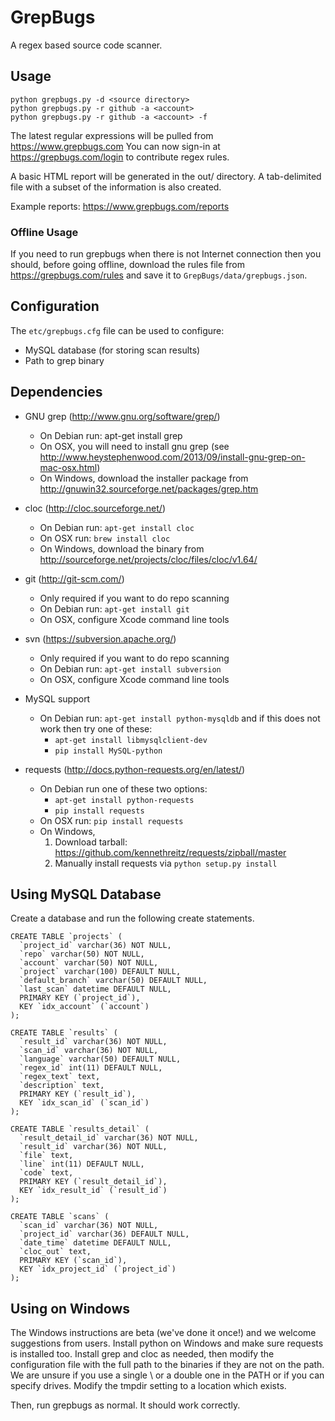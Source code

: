 GrepBugs
========

A regex based source code scanner.

## Usage
```
python grepbugs.py -d <source directory>
python grepbugs.py -r github -a <account>
python grepbugs.py -r github -a <account> -f
```

The latest regular expressions will be pulled from https://www.grepbugs.com
You can now sign-in at https://grepbugs.com/login to contribute regex rules.

A basic HTML report will be generated in the out/ directory.  A 
tab-delimited file with a subset of the information is also created.

Example reports: https://www.grepbugs.com/reports

### Offline Usage
If you need to run grepbugs when there is not Internet connection then you should, before going offline, download the rules file from https://grepbugs.com/rules and save it to `GrepBugs/data/grepbugs.json`.

## Configuration
The `etc/grepbugs.cfg` file can be used to configure:
- MySQL database (for storing scan results)
- Path to grep binary

## Dependencies
- GNU grep (http://www.gnu.org/software/grep/)
	- On Debian run: apt-get install grep
	- On OSX, you will need to install gnu grep (see http://www.heystephenwood.com/2013/09/install-gnu-grep-on-mac-osx.html)
	- On Windows, download the installer package from http://gnuwin32.sourceforge.net/packages/grep.htm

- cloc (http://cloc.sourceforge.net/)
	- On Debian run: `apt-get install cloc`
	- On OSX run: `brew install cloc`
	- On Windows, download the binary from http://sourceforge.net/projects/cloc/files/cloc/v1.64/

- git (http://git-scm.com/)
	- Only required if you want to do repo scanning
	- On Debian run: `apt-get install git`
	- On OSX, configure Xcode command line tools

- svn (https://subversion.apache.org/)
	- Only required if you want to do repo scanning
	- On Debian run: `apt-get install subversion`
	- On OSX, configure Xcode command line tools

- MySQL support
	- On Debian run: `apt-get install python-mysqldb` and if this does not work then try one of these:
		- `apt-get install libmysqlclient-dev`
		- `pip install MySQL-python`

- requests (http://docs.python-requests.org/en/latest/)
	- On Debian run one of these two options: 
		- `apt-get install python-requests` 
		- `pip install requests`
	- On OSX run: `pip install requests`
	- On Windows, 
		1. Download tarball: https://github.com/kennethreitz/requests/zipball/master
		2. Manually install requests via `python setup.py install`

## Using MySQL Database
Create a database and run the following create statements.

```
CREATE TABLE `projects` (
  `project_id` varchar(36) NOT NULL,
  `repo` varchar(50) NOT NULL,
  `account` varchar(50) NOT NULL,
  `project` varchar(100) DEFAULT NULL,
  `default_branch` varchar(50) DEFAULT NULL,
  `last_scan` datetime DEFAULT NULL,
  PRIMARY KEY (`project_id`),
  KEY `idx_account` (`account`)
);

CREATE TABLE `results` (
  `result_id` varchar(36) NOT NULL,
  `scan_id` varchar(36) NOT NULL,
  `language` varchar(50) DEFAULT NULL,
  `regex_id` int(11) DEFAULT NULL,
  `regex_text` text,
  `description` text,
  PRIMARY KEY (`result_id`),
  KEY `idx_scan_id` (`scan_id`)
);

CREATE TABLE `results_detail` (
  `result_detail_id` varchar(36) NOT NULL,
  `result_id` varchar(36) NOT NULL,
  `file` text,
  `line` int(11) DEFAULT NULL,
  `code` text,
  PRIMARY KEY (`result_detail_id`),
  KEY `idx_result_id` (`result_id`)
);

CREATE TABLE `scans` (
  `scan_id` varchar(36) NOT NULL,
  `project_id` varchar(36) DEFAULT NULL,
  `date_time` datetime DEFAULT NULL,
  `cloc_out` text,
  PRIMARY KEY (`scan_id`),
  KEY `idx_project_id` (`project_id`)
);
```

## Using on Windows

The Windows instructions are beta (we've done it once!) and we welcome
suggestions from users.  Install python on Windows and make sure requests is
installed too.  Install grep and cloc as needed, then modify the configuration
file with the full path to the binaries if they are not on the path.  We are
unsure if you use a single \\ or a double one in the PATH or if you can specify
drives.  Modify the tmpdir setting to a location which exists.

Then, run grepbugs as normal.  It should work correctly.
